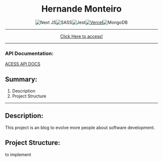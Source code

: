 <div style='text-align: center'>

# Hernande Monteiro

![Next JS](https://img.shields.io/badge/Next-black?style=for-the-badge&logo=next.js&logoColor=white)![SASS](https://img.shields.io/badge/SASS-hotpink.svg?style=for-the-badge&logo=SASS&logoColor=white)![Jest](https://img.shields.io/badge/-jest-%23C21325?style=for-the-badge&logo=jest&logoColor=white)[![Vercel](https://img.shields.io/badge/vercel-%23000000.svg?style=for-the-badge&logo=vercel&logoColor=white)](https://hernandemonteiro.vercel.app)![MongoDB](https://img.shields.io/badge/MongoDB-%234ea94b.svg?style=for-the-badge&logo=mongodb&logoColor=white)

<hr>
<a href='https://hernandemonteiro.vercel.app' target="_blank">Click Here <span>to access!</span></a>
</div>

<hr>

### API Documentation:

<a href="https://github.com/hernandemonteiro/personal_blog/blob/main/API.md">ACESS API DOCS</a>

## Summary:

<ol>
    <li>Description</li>
    <li>Project Structure</li>
</ol>

<hr>

## Description:

This project is an blog to evolve more people about software development.

## Project Structure:

to implement
